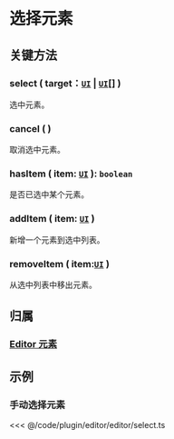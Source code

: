 # 选择元素

## 关键方法

### select ( target：[`UI`](/reference/display/UI.md) | [`UI`](/reference/display/UI.md)[] )

选中元素。

### cancel ( )

取消选中元素。

### hasItem ( item: [`UI`](/reference/display/UI.md) ): `boolean`

是否已选中某个元素。

### addItem ( item: [`UI`](/reference/display/UI.md) )

新增一个元素到选中列表。

### removeItem ( item:[`UI`](/reference/display/UI.md) )

从选中列表中移出元素。

## 归属

### [Editor 元素](/plugin/in/editor/index.md#editor-元素)

## 示例

### 手动选择元素

<<< @/code/plugin/editor/editor/select.ts
